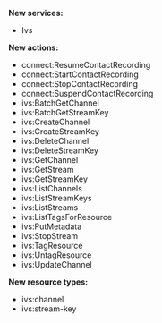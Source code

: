 **New services:**

- Ivs

**New actions:**

- connect:ResumeContactRecording
- connect:StartContactRecording
- connect:StopContactRecording
- connect:SuspendContactRecording
- ivs:BatchGetChannel
- ivs:BatchGetStreamKey
- ivs:CreateChannel
- ivs:CreateStreamKey
- ivs:DeleteChannel
- ivs:DeleteStreamKey
- ivs:GetChannel
- ivs:GetStream
- ivs:GetStreamKey
- ivs:ListChannels
- ivs:ListStreamKeys
- ivs:ListStreams
- ivs:ListTagsForResource
- ivs:PutMetadata
- ivs:StopStream
- ivs:TagResource
- ivs:UntagResource
- ivs:UpdateChannel

**New resource types:**

- ivs:channel
- ivs:stream-key
